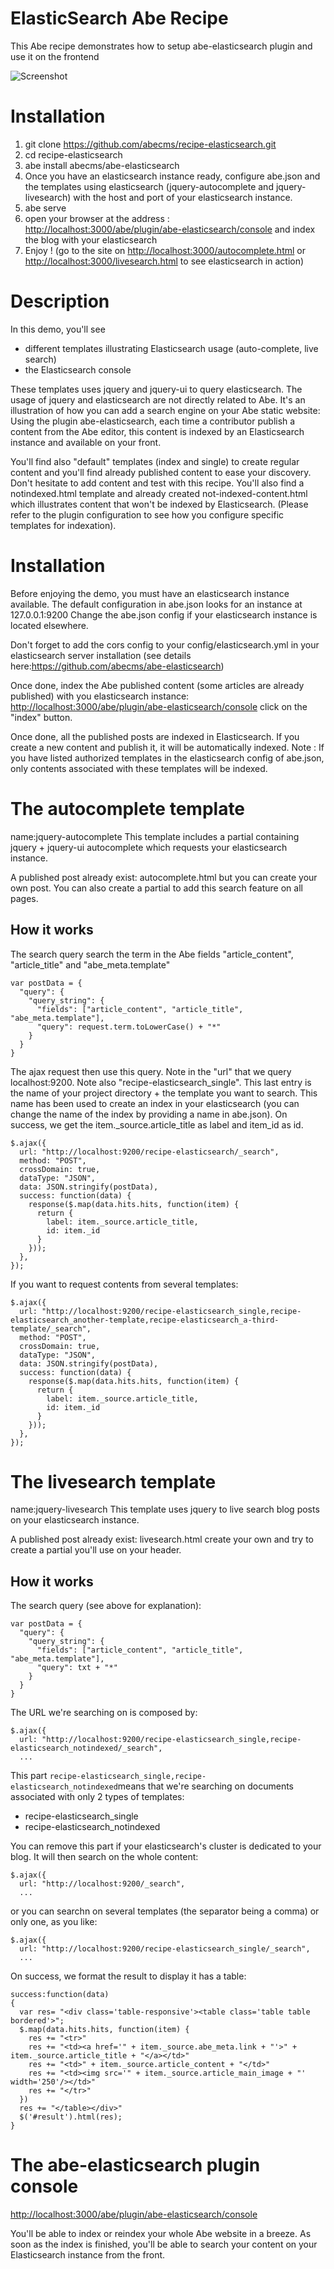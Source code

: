 # ElasticSearch Abe Recipe
This Abe recipe demonstrates how to setup abe-elasticsearch plugin and use it on the frontend

![Screenshot](/site/screenshot.png?raw=true)

# Installation
1. git clone https://github.com/abecms/recipe-elasticsearch.git
2. cd recipe-elasticsearch
3. abe install abecms/abe-elasticsearch
4. Once you have an elasticsearch instance ready, configure abe.json and the templates using elasticsearch (jquery-autocomplete and jquery-livesearch) with the host and port of your elasticsearch instance.
4. abe serve
5. open your browser at the address : <http://localhost:3000/abe/plugin/abe-elasticsearch/console> and index the blog with your elasticsearch
6. Enjoy ! (go to the site on <http://localhost:3000/autocomplete.html> or <http://localhost:3000/livesearch.html> to see elasticsearch in action)

# Description
In this demo, you'll see 
- different templates illustrating Elasticsearch usage (auto-complete, live search)
- the Elasticsearch console

These templates uses jquery and jquery-ui to query elasticsearch. The usage of jquery and elasticsearch are not directly related to Abe. It's an illustration of how you can add a search engine on your Abe static website: Using the plugin abe-elasticsearch, each time a contributor publish a content from the Abe editor, this content is indexed by an Elasticsearch instance and available on your front.

You'll find also "default" templates (index and single) to create regular content and you'll find already published content to ease your discovery. Don't hesitate to add content and test with this recipe.
You'll also find a notindexed.html template and already created not-indexed-content.html which illustrates content that won't be indexed by Elasticsearch. (Please refer to the plugin configuration to see how you configure specific templates for indexation).

# Installation
Before enjoying the demo, you must have an elasticsearch instance available. The default configuration in abe.json looks for an instance at 127.0.0.1:9200
Change the abe.json config if your elasticsearch instance is located elsewhere.

Don't forget to add the cors config to your config/elasticsearch.yml in your elasticsearch server installation (see details here:https://github.com/abecms/abe-elasticsearch)

Once done, index the Abe published content (some articles are already published) with you elasticsearch instance: <http://localhost:3000/abe/plugin/abe-elasticsearch/console> click on the "index" button.

Once done, all the published posts are indexed in Elasticsearch. If you create a new content and publish it, it will be automatically indexed. Note : If you have listed authorized templates in the elasticsearch config of abe.json, only contents associated with these templates will be indexed.

# The autocomplete template
name:jquery-autocomplete
This template includes a partial containing jquery + jquery-ui autocomplete which requests your elasticsearch instance.

A published post already exist: autocomplete.html but you can create your own post. You can also create a partial to add this search feature on all pages.

## How it works
The search query search the term in the Abe fields "article_content", "article_title" and "abe_meta.template"

```
var postData = {
  "query": {
    "query_string": {
      "fields": ["article_content", "article_title", "abe_meta.template"], 
      "query": request.term.toLowerCase() + "*"
    }
  }
}
```
The ajax request then use this query. Note in the "url" that we query localhost:9200. Note also "recipe-elasticsearch_single". This last entry is the name of your project directory + the template you want to search. This name has been used to create an index in your elasticsearch (you can change the name of the index by providing a name in abe.json).
On success, we get the item._source.article_title as label and item_id as id.

```
$.ajax({
  url: "http://localhost:9200/recipe-elasticsearch/_search",
  method: "POST",
  crossDomain: true,
  dataType: "JSON",
  data: JSON.stringify(postData),
  success: function(data) {
    response($.map(data.hits.hits, function(item) {
      return {
        label: item._source.article_title,
        id: item._id
      }
    }));
  },
});
```

If you want to request contents from several templates:

```
$.ajax({
  url: "http://localhost:9200/recipe-elasticsearch_single,recipe-elasticsearch_another-template,recipe-elasticsearch_a-third-template/_search",
  method: "POST",
  crossDomain: true,
  dataType: "JSON",
  data: JSON.stringify(postData),
  success: function(data) {
    response($.map(data.hits.hits, function(item) {
      return {
        label: item._source.article_title,
        id: item._id
      }
    }));
  },
});
```

# The livesearch template
name:jquery-livesearch
This template uses jquery to live search blog posts on your elasticsearch instance.

A published post already exist: livesearch.html
create your own and try to create a partial you'll use on your header.

## How it works
The search query (see above for explanation):
```
var postData = {
  "query": {
    "query_string": {
      "fields": ["article_content", "article_title", "abe_meta.template"], 
      "query": txt + "*"
    }
  }
}
```

The URL we're searching on is composed by:

```
$.ajax({  
  url: "http://localhost:9200/recipe-elasticsearch_single,recipe-elasticsearch_notindexed/_search",
  ...
```
This part ```recipe-elasticsearch_single,recipe-elasticsearch_notindexed```means that we're searching on documents associated with only 2 types of templates:
- recipe-elasticsearch_single
- recipe-elasticsearch_notindexed

You can remove this part if your elasticsearch's cluster is dedicated to your blog. It will then search on the whole content:
```
$.ajax({  
  url: "http://localhost:9200/_search",
  ...
```

or you can searchn on several templates (the separator being a comma) or only one, as you like:
```
$.ajax({  
  url: "http://localhost:9200/recipe-elasticsearch_single/_search",
  ...
```

On success, we format the result to display it has a table:
```
success:function(data)  
{ 
  var res= "<div class='table-responsive'><table class='table table bordered'>";
  $.map(data.hits.hits, function(item) {
    res += "<tr>"
    res += "<td><a href='" + item._source.abe_meta.link + "'>" + item._source.article_title + "</a></td>"
    res += "<td>" + item._source.article_content + "</td>"
    res += "<td><img src='" + item._source.article_main_image + "' width='250'/></td>"
    res += "</tr>"
  })
  res += "</table></div>"
  $('#result').html(res);  
}
```

# The abe-elasticsearch plugin console
<http://localhost:3000/abe/plugin/abe-elasticsearch/console>

You'll be able to index or reindex your whole Abe website in a breeze. As soon as the index is finished, you'll be able to search your content on your Elasticsearch instance from the front.

